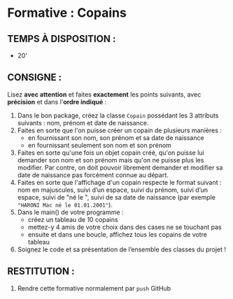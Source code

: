 # Formative : Copains
## TEMPS À DISPOSITION :
- 20'

## CONSIGNE :
Lisez **avec attention** et faites **exactement** les points suivants, avec **précision** et dans l'**ordre indiqué** :
1. Dans le bon package, créez la classe `Copain` possédant les 3 attributs suivants : nom, prénom et date de naissance.
2. Faites en sorte que l'on puisse créer un copain de plusieurs manières :
   - en fournissant son nom, son prénom et sa date de naissance
   - en fournissant seulement son nom et son prénom
3. Faites en sorte qu'une fois un objet copain créé, qu'on puisse lui demander son nom et son prénom mais qu'on ne puisse plus les modifier. Par contre, on doit pouvoir librement demander et modifier sa date de naissance pas forcément connue au départ.
4. Faites en sorte que l'affichage d'un copain respecte le format suivant : nom en majuscules, suivi d’un espace, suivi du prénom, suivi d’un espace, suivi de "né le ", suivi de sa date de naissance  (par exemple `"HARONI Mac né le 01.01.2001"`).
5. Dans le main() de votre programme :
   - créez un tableau de 10 copains
   - mettez-y 4 amis de votre choix dans des cases ne se touchant pas
   - ensuite et dans une boucle, affichez tous les copains de votre tableau
6. Soignez le code et sa présentation de l’ensemble des classes du projet !

## RESTITUTION :
1. Rendre cette formative normalement par `push` GitHub
